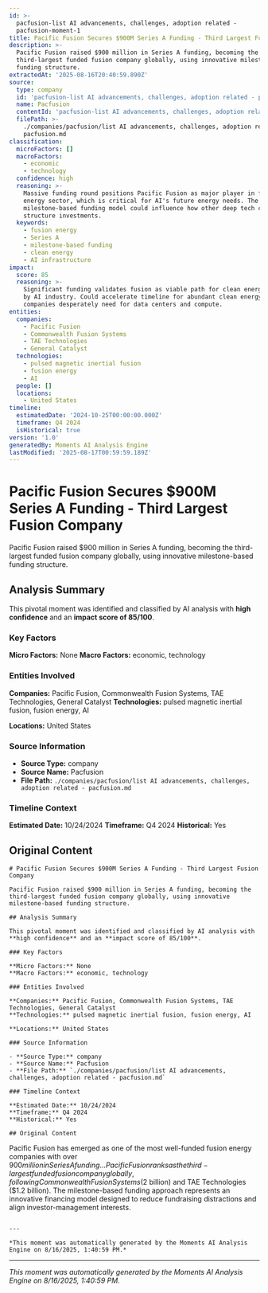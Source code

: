 ```yaml
---
id: >-
  pacfusion-list AI advancements, challenges, adoption related -
  pacfusion-moment-1
title: Pacific Fusion Secures $900M Series A Funding - Third Largest Fusion Company
description: >-
  Pacific Fusion raised $900 million in Series A funding, becoming the
  third-largest funded fusion company globally, using innovative milestone-based
  funding structure.
extractedAt: '2025-08-16T20:40:59.890Z'
source:
  type: company
  id: 'pacfusion-list AI advancements, challenges, adoption related - pacfusion'
  name: Pacfusion
  contentId: 'pacfusion-list AI advancements, challenges, adoption related - pacfusion'
  filePath: >-
    ./companies/pacfusion/list AI advancements, challenges, adoption related -
    pacfusion.md
classification:
  microFactors: []
  macroFactors:
    - economic
    - technology
  confidence: high
  reasoning: >-
    Massive funding round positions Pacific Fusion as major player in fusion
    energy sector, which is critical for AI's future energy needs. The
    milestone-based funding model could influence how other deep tech companies
    structure investments.
  keywords:
    - fusion energy
    - Series A
    - milestone-based funding
    - clean energy
    - AI infrastructure
impact:
  score: 85
  reasoning: >-
    Significant funding validates fusion as viable path for clean energy needed
    by AI industry. Could accelerate timeline for abundant clean energy that AI
    companies desperately need for data centers and compute.
entities:
  companies:
    - Pacific Fusion
    - Commonwealth Fusion Systems
    - TAE Technologies
    - General Catalyst
  technologies:
    - pulsed magnetic inertial fusion
    - fusion energy
    - AI
  people: []
  locations:
    - United States
timeline:
  estimatedDate: '2024-10-25T00:00:00.000Z'
  timeframe: Q4 2024
  isHistorical: true
version: '1.0'
generatedBy: Moments AI Analysis Engine
lastModified: '2025-08-17T00:59:59.189Z'
---
```

# Pacific Fusion Secures $900M Series A Funding - Third Largest Fusion Company

Pacific Fusion raised $900 million in Series A funding, becoming the third-largest funded fusion company globally, using innovative milestone-based funding structure.

## Analysis Summary

This pivotal moment was identified and classified by AI analysis with **high confidence** and an **impact score of 85/100**.

### Key Factors

**Micro Factors:** None
**Macro Factors:** economic, technology

### Entities Involved

**Companies:** Pacific Fusion, Commonwealth Fusion Systems, TAE Technologies, General Catalyst
**Technologies:** pulsed magnetic inertial fusion, fusion energy, AI

**Locations:** United States

### Source Information

- **Source Type:** company
- **Source Name:** Pacfusion
- **File Path:** `./companies/pacfusion/list AI advancements, challenges, adoption related - pacfusion.md`

### Timeline Context

**Estimated Date:** 10/24/2024
**Timeframe:** Q4 2024
**Historical:** Yes

## Original Content

```
# Pacific Fusion Secures $900M Series A Funding - Third Largest Fusion Company

Pacific Fusion raised $900 million in Series A funding, becoming the third-largest funded fusion company globally, using innovative milestone-based funding structure.

## Analysis Summary

This pivotal moment was identified and classified by AI analysis with **high confidence** and an **impact score of 85/100**.

### Key Factors

**Micro Factors:** None
**Macro Factors:** economic, technology

### Entities Involved

**Companies:** Pacific Fusion, Commonwealth Fusion Systems, TAE Technologies, General Catalyst
**Technologies:** pulsed magnetic inertial fusion, fusion energy, AI

**Locations:** United States

### Source Information

- **Source Type:** company
- **Source Name:** Pacfusion
- **File Path:** `./companies/pacfusion/list AI advancements, challenges, adoption related - pacfusion.md`

### Timeline Context

**Estimated Date:** 10/24/2024
**Timeframe:** Q4 2024
**Historical:** Yes

## Original Content

```
Pacific Fusion has emerged as one of the most well-funded fusion energy companies with over $900 million in Series A funding... Pacific Fusion ranks as the third-largest funded fusion company globally, following Commonwealth Fusion Systems ($2 billion) and TAE Technologies ($1.2 billion). The milestone-based funding approach represents an innovative financing model designed to reduce fundraising distractions and align investor-management interests.
```

---

*This moment was automatically generated by the Moments AI Analysis Engine on 8/16/2025, 1:40:59 PM.*

```

---

*This moment was automatically generated by the Moments AI Analysis Engine on 8/16/2025, 1:40:59 PM.*
